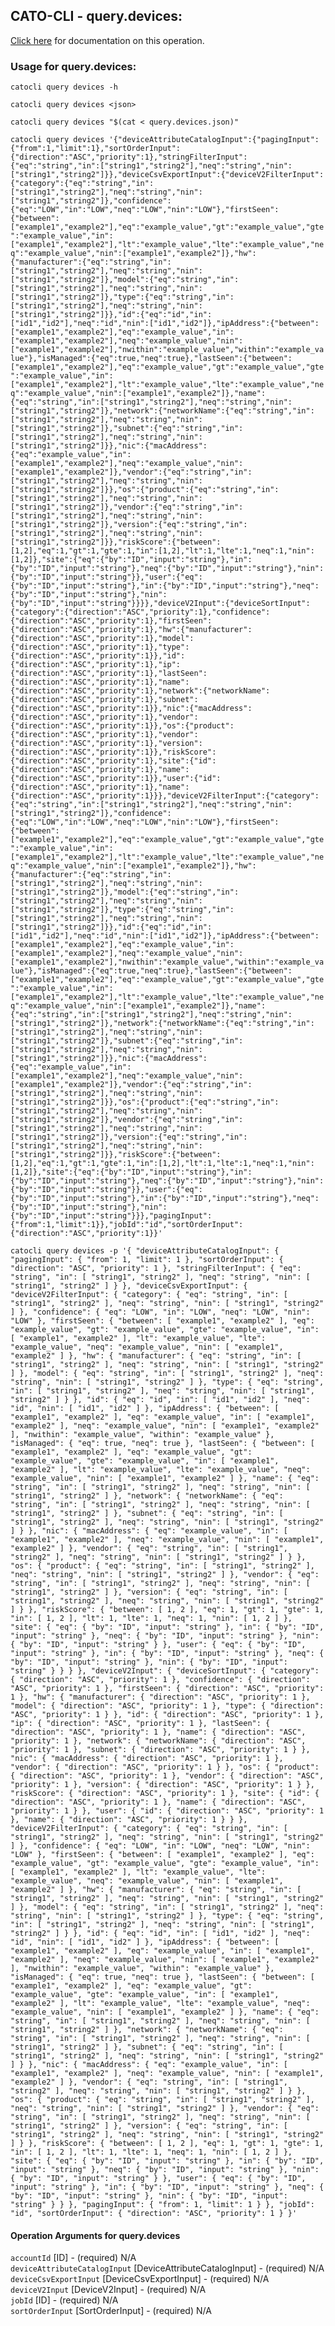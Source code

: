 
## CATO-CLI - query.devices:
[Click here](https://api.catonetworks.com/documentation/#query-query.devices) for documentation on this operation.

### Usage for query.devices:

`catocli query devices -h`

`catocli query devices <json>`

`catocli query devices "$(cat < query.devices.json)"`

`catocli query devices '{"deviceAttributeCatalogInput":{"pagingInput":{"from":1,"limit":1},"sortOrderInput":{"direction":"ASC","priority":1},"stringFilterInput":{"eq":"string","in":["string1","string2"],"neq":"string","nin":["string1","string2"]}},"deviceCsvExportInput":{"deviceV2FilterInput":{"category":{"eq":"string","in":["string1","string2"],"neq":"string","nin":["string1","string2"]},"confidence":{"eq":"LOW","in":"LOW","neq":"LOW","nin":"LOW"},"firstSeen":{"between":["example1","example2"],"eq":"example_value","gt":"example_value","gte":"example_value","in":["example1","example2"],"lt":"example_value","lte":"example_value","neq":"example_value","nin":["example1","example2"]},"hw":{"manufacturer":{"eq":"string","in":["string1","string2"],"neq":"string","nin":["string1","string2"]},"model":{"eq":"string","in":["string1","string2"],"neq":"string","nin":["string1","string2"]},"type":{"eq":"string","in":["string1","string2"],"neq":"string","nin":["string1","string2"]}},"id":{"eq":"id","in":["id1","id2"],"neq":"id","nin":["id1","id2"]},"ipAddress":{"between":["example1","example2"],"eq":"example_value","in":["example1","example2"],"neq":"example_value","nin":["example1","example2"],"nwithin":"example_value","within":"example_value"},"isManaged":{"eq":true,"neq":true},"lastSeen":{"between":["example1","example2"],"eq":"example_value","gt":"example_value","gte":"example_value","in":["example1","example2"],"lt":"example_value","lte":"example_value","neq":"example_value","nin":["example1","example2"]},"name":{"eq":"string","in":["string1","string2"],"neq":"string","nin":["string1","string2"]},"network":{"networkName":{"eq":"string","in":["string1","string2"],"neq":"string","nin":["string1","string2"]},"subnet":{"eq":"string","in":["string1","string2"],"neq":"string","nin":["string1","string2"]}},"nic":{"macAddress":{"eq":"example_value","in":["example1","example2"],"neq":"example_value","nin":["example1","example2"]},"vendor":{"eq":"string","in":["string1","string2"],"neq":"string","nin":["string1","string2"]}},"os":{"product":{"eq":"string","in":["string1","string2"],"neq":"string","nin":["string1","string2"]},"vendor":{"eq":"string","in":["string1","string2"],"neq":"string","nin":["string1","string2"]},"version":{"eq":"string","in":["string1","string2"],"neq":"string","nin":["string1","string2"]}},"riskScore":{"between":[1,2],"eq":1,"gt":1,"gte":1,"in":[1,2],"lt":1,"lte":1,"neq":1,"nin":[1,2]},"site":{"eq":{"by":"ID","input":"string"},"in":{"by":"ID","input":"string"},"neq":{"by":"ID","input":"string"},"nin":{"by":"ID","input":"string"}},"user":{"eq":{"by":"ID","input":"string"},"in":{"by":"ID","input":"string"},"neq":{"by":"ID","input":"string"},"nin":{"by":"ID","input":"string"}}}},"deviceV2Input":{"deviceSortInput":{"category":{"direction":"ASC","priority":1},"confidence":{"direction":"ASC","priority":1},"firstSeen":{"direction":"ASC","priority":1},"hw":{"manufacturer":{"direction":"ASC","priority":1},"model":{"direction":"ASC","priority":1},"type":{"direction":"ASC","priority":1}},"id":{"direction":"ASC","priority":1},"ip":{"direction":"ASC","priority":1},"lastSeen":{"direction":"ASC","priority":1},"name":{"direction":"ASC","priority":1},"network":{"networkName":{"direction":"ASC","priority":1},"subnet":{"direction":"ASC","priority":1}},"nic":{"macAddress":{"direction":"ASC","priority":1},"vendor":{"direction":"ASC","priority":1}},"os":{"product":{"direction":"ASC","priority":1},"vendor":{"direction":"ASC","priority":1},"version":{"direction":"ASC","priority":1}},"riskScore":{"direction":"ASC","priority":1},"site":{"id":{"direction":"ASC","priority":1},"name":{"direction":"ASC","priority":1}},"user":{"id":{"direction":"ASC","priority":1},"name":{"direction":"ASC","priority":1}}},"deviceV2FilterInput":{"category":{"eq":"string","in":["string1","string2"],"neq":"string","nin":["string1","string2"]},"confidence":{"eq":"LOW","in":"LOW","neq":"LOW","nin":"LOW"},"firstSeen":{"between":["example1","example2"],"eq":"example_value","gt":"example_value","gte":"example_value","in":["example1","example2"],"lt":"example_value","lte":"example_value","neq":"example_value","nin":["example1","example2"]},"hw":{"manufacturer":{"eq":"string","in":["string1","string2"],"neq":"string","nin":["string1","string2"]},"model":{"eq":"string","in":["string1","string2"],"neq":"string","nin":["string1","string2"]},"type":{"eq":"string","in":["string1","string2"],"neq":"string","nin":["string1","string2"]}},"id":{"eq":"id","in":["id1","id2"],"neq":"id","nin":["id1","id2"]},"ipAddress":{"between":["example1","example2"],"eq":"example_value","in":["example1","example2"],"neq":"example_value","nin":["example1","example2"],"nwithin":"example_value","within":"example_value"},"isManaged":{"eq":true,"neq":true},"lastSeen":{"between":["example1","example2"],"eq":"example_value","gt":"example_value","gte":"example_value","in":["example1","example2"],"lt":"example_value","lte":"example_value","neq":"example_value","nin":["example1","example2"]},"name":{"eq":"string","in":["string1","string2"],"neq":"string","nin":["string1","string2"]},"network":{"networkName":{"eq":"string","in":["string1","string2"],"neq":"string","nin":["string1","string2"]},"subnet":{"eq":"string","in":["string1","string2"],"neq":"string","nin":["string1","string2"]}},"nic":{"macAddress":{"eq":"example_value","in":["example1","example2"],"neq":"example_value","nin":["example1","example2"]},"vendor":{"eq":"string","in":["string1","string2"],"neq":"string","nin":["string1","string2"]}},"os":{"product":{"eq":"string","in":["string1","string2"],"neq":"string","nin":["string1","string2"]},"vendor":{"eq":"string","in":["string1","string2"],"neq":"string","nin":["string1","string2"]},"version":{"eq":"string","in":["string1","string2"],"neq":"string","nin":["string1","string2"]}},"riskScore":{"between":[1,2],"eq":1,"gt":1,"gte":1,"in":[1,2],"lt":1,"lte":1,"neq":1,"nin":[1,2]},"site":{"eq":{"by":"ID","input":"string"},"in":{"by":"ID","input":"string"},"neq":{"by":"ID","input":"string"},"nin":{"by":"ID","input":"string"}},"user":{"eq":{"by":"ID","input":"string"},"in":{"by":"ID","input":"string"},"neq":{"by":"ID","input":"string"},"nin":{"by":"ID","input":"string"}}},"pagingInput":{"from":1,"limit":1}},"jobId":"id","sortOrderInput":{"direction":"ASC","priority":1}}'`

`catocli query devices -p '{
    "deviceAttributeCatalogInput": {
        "pagingInput": {
            "from": 1,
            "limit": 1
        },
        "sortOrderInput": {
            "direction": "ASC",
            "priority": 1
        },
        "stringFilterInput": {
            "eq": "string",
            "in": [
                "string1",
                "string2"
            ],
            "neq": "string",
            "nin": [
                "string1",
                "string2"
            ]
        }
    },
    "deviceCsvExportInput": {
        "deviceV2FilterInput": {
            "category": {
                "eq": "string",
                "in": [
                    "string1",
                    "string2"
                ],
                "neq": "string",
                "nin": [
                    "string1",
                    "string2"
                ]
            },
            "confidence": {
                "eq": "LOW",
                "in": "LOW",
                "neq": "LOW",
                "nin": "LOW"
            },
            "firstSeen": {
                "between": [
                    "example1",
                    "example2"
                ],
                "eq": "example_value",
                "gt": "example_value",
                "gte": "example_value",
                "in": [
                    "example1",
                    "example2"
                ],
                "lt": "example_value",
                "lte": "example_value",
                "neq": "example_value",
                "nin": [
                    "example1",
                    "example2"
                ]
            },
            "hw": {
                "manufacturer": {
                    "eq": "string",
                    "in": [
                        "string1",
                        "string2"
                    ],
                    "neq": "string",
                    "nin": [
                        "string1",
                        "string2"
                    ]
                },
                "model": {
                    "eq": "string",
                    "in": [
                        "string1",
                        "string2"
                    ],
                    "neq": "string",
                    "nin": [
                        "string1",
                        "string2"
                    ]
                },
                "type": {
                    "eq": "string",
                    "in": [
                        "string1",
                        "string2"
                    ],
                    "neq": "string",
                    "nin": [
                        "string1",
                        "string2"
                    ]
                }
            },
            "id": {
                "eq": "id",
                "in": [
                    "id1",
                    "id2"
                ],
                "neq": "id",
                "nin": [
                    "id1",
                    "id2"
                ]
            },
            "ipAddress": {
                "between": [
                    "example1",
                    "example2"
                ],
                "eq": "example_value",
                "in": [
                    "example1",
                    "example2"
                ],
                "neq": "example_value",
                "nin": [
                    "example1",
                    "example2"
                ],
                "nwithin": "example_value",
                "within": "example_value"
            },
            "isManaged": {
                "eq": true,
                "neq": true
            },
            "lastSeen": {
                "between": [
                    "example1",
                    "example2"
                ],
                "eq": "example_value",
                "gt": "example_value",
                "gte": "example_value",
                "in": [
                    "example1",
                    "example2"
                ],
                "lt": "example_value",
                "lte": "example_value",
                "neq": "example_value",
                "nin": [
                    "example1",
                    "example2"
                ]
            },
            "name": {
                "eq": "string",
                "in": [
                    "string1",
                    "string2"
                ],
                "neq": "string",
                "nin": [
                    "string1",
                    "string2"
                ]
            },
            "network": {
                "networkName": {
                    "eq": "string",
                    "in": [
                        "string1",
                        "string2"
                    ],
                    "neq": "string",
                    "nin": [
                        "string1",
                        "string2"
                    ]
                },
                "subnet": {
                    "eq": "string",
                    "in": [
                        "string1",
                        "string2"
                    ],
                    "neq": "string",
                    "nin": [
                        "string1",
                        "string2"
                    ]
                }
            },
            "nic": {
                "macAddress": {
                    "eq": "example_value",
                    "in": [
                        "example1",
                        "example2"
                    ],
                    "neq": "example_value",
                    "nin": [
                        "example1",
                        "example2"
                    ]
                },
                "vendor": {
                    "eq": "string",
                    "in": [
                        "string1",
                        "string2"
                    ],
                    "neq": "string",
                    "nin": [
                        "string1",
                        "string2"
                    ]
                }
            },
            "os": {
                "product": {
                    "eq": "string",
                    "in": [
                        "string1",
                        "string2"
                    ],
                    "neq": "string",
                    "nin": [
                        "string1",
                        "string2"
                    ]
                },
                "vendor": {
                    "eq": "string",
                    "in": [
                        "string1",
                        "string2"
                    ],
                    "neq": "string",
                    "nin": [
                        "string1",
                        "string2"
                    ]
                },
                "version": {
                    "eq": "string",
                    "in": [
                        "string1",
                        "string2"
                    ],
                    "neq": "string",
                    "nin": [
                        "string1",
                        "string2"
                    ]
                }
            },
            "riskScore": {
                "between": [
                    1,
                    2
                ],
                "eq": 1,
                "gt": 1,
                "gte": 1,
                "in": [
                    1,
                    2
                ],
                "lt": 1,
                "lte": 1,
                "neq": 1,
                "nin": [
                    1,
                    2
                ]
            },
            "site": {
                "eq": {
                    "by": "ID",
                    "input": "string"
                },
                "in": {
                    "by": "ID",
                    "input": "string"
                },
                "neq": {
                    "by": "ID",
                    "input": "string"
                },
                "nin": {
                    "by": "ID",
                    "input": "string"
                }
            },
            "user": {
                "eq": {
                    "by": "ID",
                    "input": "string"
                },
                "in": {
                    "by": "ID",
                    "input": "string"
                },
                "neq": {
                    "by": "ID",
                    "input": "string"
                },
                "nin": {
                    "by": "ID",
                    "input": "string"
                }
            }
        }
    },
    "deviceV2Input": {
        "deviceSortInput": {
            "category": {
                "direction": "ASC",
                "priority": 1
            },
            "confidence": {
                "direction": "ASC",
                "priority": 1
            },
            "firstSeen": {
                "direction": "ASC",
                "priority": 1
            },
            "hw": {
                "manufacturer": {
                    "direction": "ASC",
                    "priority": 1
                },
                "model": {
                    "direction": "ASC",
                    "priority": 1
                },
                "type": {
                    "direction": "ASC",
                    "priority": 1
                }
            },
            "id": {
                "direction": "ASC",
                "priority": 1
            },
            "ip": {
                "direction": "ASC",
                "priority": 1
            },
            "lastSeen": {
                "direction": "ASC",
                "priority": 1
            },
            "name": {
                "direction": "ASC",
                "priority": 1
            },
            "network": {
                "networkName": {
                    "direction": "ASC",
                    "priority": 1
                },
                "subnet": {
                    "direction": "ASC",
                    "priority": 1
                }
            },
            "nic": {
                "macAddress": {
                    "direction": "ASC",
                    "priority": 1
                },
                "vendor": {
                    "direction": "ASC",
                    "priority": 1
                }
            },
            "os": {
                "product": {
                    "direction": "ASC",
                    "priority": 1
                },
                "vendor": {
                    "direction": "ASC",
                    "priority": 1
                },
                "version": {
                    "direction": "ASC",
                    "priority": 1
                }
            },
            "riskScore": {
                "direction": "ASC",
                "priority": 1
            },
            "site": {
                "id": {
                    "direction": "ASC",
                    "priority": 1
                },
                "name": {
                    "direction": "ASC",
                    "priority": 1
                }
            },
            "user": {
                "id": {
                    "direction": "ASC",
                    "priority": 1
                },
                "name": {
                    "direction": "ASC",
                    "priority": 1
                }
            }
        },
        "deviceV2FilterInput": {
            "category": {
                "eq": "string",
                "in": [
                    "string1",
                    "string2"
                ],
                "neq": "string",
                "nin": [
                    "string1",
                    "string2"
                ]
            },
            "confidence": {
                "eq": "LOW",
                "in": "LOW",
                "neq": "LOW",
                "nin": "LOW"
            },
            "firstSeen": {
                "between": [
                    "example1",
                    "example2"
                ],
                "eq": "example_value",
                "gt": "example_value",
                "gte": "example_value",
                "in": [
                    "example1",
                    "example2"
                ],
                "lt": "example_value",
                "lte": "example_value",
                "neq": "example_value",
                "nin": [
                    "example1",
                    "example2"
                ]
            },
            "hw": {
                "manufacturer": {
                    "eq": "string",
                    "in": [
                        "string1",
                        "string2"
                    ],
                    "neq": "string",
                    "nin": [
                        "string1",
                        "string2"
                    ]
                },
                "model": {
                    "eq": "string",
                    "in": [
                        "string1",
                        "string2"
                    ],
                    "neq": "string",
                    "nin": [
                        "string1",
                        "string2"
                    ]
                },
                "type": {
                    "eq": "string",
                    "in": [
                        "string1",
                        "string2"
                    ],
                    "neq": "string",
                    "nin": [
                        "string1",
                        "string2"
                    ]
                }
            },
            "id": {
                "eq": "id",
                "in": [
                    "id1",
                    "id2"
                ],
                "neq": "id",
                "nin": [
                    "id1",
                    "id2"
                ]
            },
            "ipAddress": {
                "between": [
                    "example1",
                    "example2"
                ],
                "eq": "example_value",
                "in": [
                    "example1",
                    "example2"
                ],
                "neq": "example_value",
                "nin": [
                    "example1",
                    "example2"
                ],
                "nwithin": "example_value",
                "within": "example_value"
            },
            "isManaged": {
                "eq": true,
                "neq": true
            },
            "lastSeen": {
                "between": [
                    "example1",
                    "example2"
                ],
                "eq": "example_value",
                "gt": "example_value",
                "gte": "example_value",
                "in": [
                    "example1",
                    "example2"
                ],
                "lt": "example_value",
                "lte": "example_value",
                "neq": "example_value",
                "nin": [
                    "example1",
                    "example2"
                ]
            },
            "name": {
                "eq": "string",
                "in": [
                    "string1",
                    "string2"
                ],
                "neq": "string",
                "nin": [
                    "string1",
                    "string2"
                ]
            },
            "network": {
                "networkName": {
                    "eq": "string",
                    "in": [
                        "string1",
                        "string2"
                    ],
                    "neq": "string",
                    "nin": [
                        "string1",
                        "string2"
                    ]
                },
                "subnet": {
                    "eq": "string",
                    "in": [
                        "string1",
                        "string2"
                    ],
                    "neq": "string",
                    "nin": [
                        "string1",
                        "string2"
                    ]
                }
            },
            "nic": {
                "macAddress": {
                    "eq": "example_value",
                    "in": [
                        "example1",
                        "example2"
                    ],
                    "neq": "example_value",
                    "nin": [
                        "example1",
                        "example2"
                    ]
                },
                "vendor": {
                    "eq": "string",
                    "in": [
                        "string1",
                        "string2"
                    ],
                    "neq": "string",
                    "nin": [
                        "string1",
                        "string2"
                    ]
                }
            },
            "os": {
                "product": {
                    "eq": "string",
                    "in": [
                        "string1",
                        "string2"
                    ],
                    "neq": "string",
                    "nin": [
                        "string1",
                        "string2"
                    ]
                },
                "vendor": {
                    "eq": "string",
                    "in": [
                        "string1",
                        "string2"
                    ],
                    "neq": "string",
                    "nin": [
                        "string1",
                        "string2"
                    ]
                },
                "version": {
                    "eq": "string",
                    "in": [
                        "string1",
                        "string2"
                    ],
                    "neq": "string",
                    "nin": [
                        "string1",
                        "string2"
                    ]
                }
            },
            "riskScore": {
                "between": [
                    1,
                    2
                ],
                "eq": 1,
                "gt": 1,
                "gte": 1,
                "in": [
                    1,
                    2
                ],
                "lt": 1,
                "lte": 1,
                "neq": 1,
                "nin": [
                    1,
                    2
                ]
            },
            "site": {
                "eq": {
                    "by": "ID",
                    "input": "string"
                },
                "in": {
                    "by": "ID",
                    "input": "string"
                },
                "neq": {
                    "by": "ID",
                    "input": "string"
                },
                "nin": {
                    "by": "ID",
                    "input": "string"
                }
            },
            "user": {
                "eq": {
                    "by": "ID",
                    "input": "string"
                },
                "in": {
                    "by": "ID",
                    "input": "string"
                },
                "neq": {
                    "by": "ID",
                    "input": "string"
                },
                "nin": {
                    "by": "ID",
                    "input": "string"
                }
            }
        },
        "pagingInput": {
            "from": 1,
            "limit": 1
        }
    },
    "jobId": "id",
    "sortOrderInput": {
        "direction": "ASC",
        "priority": 1
    }
}'`


#### Operation Arguments for query.devices ####

`accountId` [ID] - (required) N/A    
`deviceAttributeCatalogInput` [DeviceAttributeCatalogInput] - (required) N/A    
`deviceCsvExportInput` [DeviceCsvExportInput] - (required) N/A    
`deviceV2Input` [DeviceV2Input] - (required) N/A    
`jobId` [ID] - (required) N/A    
`sortOrderInput` [SortOrderInput] - (required) N/A    
